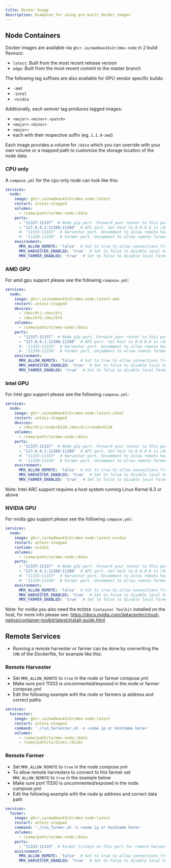```yaml
---
title: Docker Usage
description: Examples for using pre-built docker images
---
```


## Node Containers

Docker images are available via `ghcr.io/madmax43v3r/mmx-node` in 2 build flavours:
- `latest`: Built from the most recent release version
- `edge`: Built from the most recent commit to the master branch

The following tag suffixes are also available for GPU vendor specific builds:
 - `-amd`
 - `-intel`
 - `-nvidia`

Additionally, each semver tag produces tagged images:
 - `<major>.<minor>.<patch>`
 - `<major>.<minor>`
 - `<major>`
 - each with their respective suffix (eg. `1.1.9-amd`)

Each image provides a volume for `/data` which you can override with your own volume or a mapped path to customize the storage location of the node data.

### CPU only

A `compose.yml` for the cpu only node can look like this:
```yml
services:
  node:
    image: ghcr.io/madmax43v3r/mmx-node:latest
    restart: unless-stopped
    volumes:
      - /some/path/to/mmx-node:/data
    ports:
      - "11337:11337"  # Node p2p port. Forward your router to this port for peers to be able to connect
      - "127.0.0.1:11380:11380"  # API port. Set host to 0.0.0.0 in /data/config/local/HttpServer.json for webUI/API access
      #- "11333:11333"  # Harvester port. Uncomment to allow remote harvesters to connect to the farmer
      #- "11330:11330"  # Farmer port. Uncomment to allow remote farmers to connect to the node
    environment:
      MMX_ALLOW_REMOTE: 'false'  # Set to true to allow connections from remote harvesters/farmers
      MMX_HARVESTER_ENABLED: 'true'  # Set to false to disable local harvester
      MMX_FARMER_ENABLED: 'true'  # Set to false to disable local farmer
```

### AMD GPU

For amd gpu support please see the following `compose.yml`:
```yml
services:
  node:
    image: ghcr.io/madmax43v3r/mmx-node:latest-amd
    restart: unless-stopped
    devices:
      - /dev/dri:/dev/dri
      - /dev/kfd:/dev/kfd
    volumes:
      - /some/path/to/mmx-node:/data
    ports:
      - "11337:11337"  # Node p2p port. Forward your router to this port for peers to be able to connect
      - "127.0.0.1:11380:11380"  # API port. Set host to 0.0.0.0 in /data/config/local/HttpServer.json for webUI/API access
      #- "11333:11333"  # Harvester port. Uncomment to allow remote harvesters to connect to the farmer
      #- "11330:11330"  # Farmer port. Uncomment to allow remote farmers to connect to the node
    environment:
      MMX_ALLOW_REMOTE: 'false'  # Set to true to allow connections from remote harvesters/farmers
      MMX_HARVESTER_ENABLED: 'true'  # Set to false to disable local harvester
      MMX_FARMER_ENABLED: 'true'  # Set to false to disable local farmer
```

### Intel GPU

For intel gpu support please see the following `compose.yml`:
```yml
services:
  node:
    image: ghcr.io/madmax43v3r/mmx-node:latest-intel
    restart: unless-stopped
    devices:
      - /dev/dri/renderD128:/dev/dri/renderD128
    volumes:
      - /some/path/to/mmx-node:/data
    ports:
      - "11337:11337"  # Node p2p port. Forward your router to this port for peers to be able to connect
      - "127.0.0.1:11380:11380"  # API port. Set host to 0.0.0.0 in /data/config/local/HttpServer.json for webUI/API access
      #- "11333:11333"  # Harvester port. Uncomment to allow remote harvesters to connect to the farmer
      #- "11330:11330"  # Farmer port. Uncomment to allow remote farmers to connect to the node
    environment:
      MMX_ALLOW_REMOTE: 'false'  # Set to true to allow connections from remote harvesters/farmers
      MMX_HARVESTER_ENABLED: 'true'  # Set to false to disable local harvester
      MMX_FARMER_ENABLED: 'true'  # Set to false to disable local farmer
```
Note: Intel ARC support requires a host system running Linux Kernel 6.3 or above

### NVIDIA GPU

For nvidia gpu support please see the following `compose.yml`:
```yml
services:
  node:
    image: ghcr.io/madmax43v3r/mmx-node:latest-nvidia
    restart: unless-stopped
    runtime: nvidia
    volumes:
      - /some/path/to/mmx-node:/data
    ports:
      - "11337:11337"  # Node p2p port. Forward your router to this port for peers to be able to connect
      - "127.0.0.1:11380:11380"  # API port. Set host to 0.0.0.0 in /data/config/local/HttpServer.json for webUI/API access
      #- "11333:11333"  # Harvester port. Uncomment to allow remote harvesters to connect to the farmer
      #- "11330:11330"  # Farmer port. Uncomment to allow remote farmers to connect to the node
    environment:
      MMX_ALLOW_REMOTE: 'false'  # Set to true to allow connections from remote harvesters/farmers
      MMX_HARVESTER_ENABLED: 'true'  # Set to false to disable local harvester
      MMX_FARMER_ENABLED: 'true'  # Set to false to disable local farmer
```
Note: for nvidia you also need the `NVIDIA Container Toolkit` installed on the host, for more info please see: https://docs.nvidia.com/datacenter/cloud-native/container-toolkit/latest/install-guide.html

## Remote Services

 - Running a remote harvester or farmer can be done by overwriting the `CMD` of the Dockerfile, for example like this:

### Remote Harvester

 - Set `MMX_ALLOW_REMOTE` to `true` in the node or farmer compose.yml
 - Make sure port 11333 is uncommented/exposed in the node or farmer compose.yml
 - Edit the following example with the node or farmers ip address and correct paths

```yml
services:
  harvester:
    image: ghcr.io/madmax43v3r/mmx-node:latest
    restart: unless-stopped
    command: './run_harvester.sh -n <some ip or hostname here>'
    volumes:
      - /some/path/to/mmx-node:/data
      - /some/path/to/disks:/disks
```

### Remote Farmer

 - Set `MMX_ALLOW_REMOTE` to `true` in the node compose.yml
 - To allow remote harvesters to connect to this farmer set `MMX_ALLOW_REMOTE` to `true` in the example below
 - Make sure port 11330 is uncommented/exposed in the node compose.yml
 - Edit the following example with the node ip address and correct data path

```yml
services:
  farmer:
    image: ghcr.io/madmax43v3r/mmx-node:latest
    restart: unless-stopped
    command: './run_farmer.sh -n <some ip or hostname here>'
    volumes:
      - /some/path/to/mmx-node:/data
    ports:
      - "11333:11333"  # Farmer listens on this port for remote harvester connections
    environment:
      MMX_ALLOW_REMOTE: 'false'  # Set to true to allow connections from remote harvesters
      MMX_HARVESTER_ENABLED: 'true'  # Set to false to disable local harvester
```
